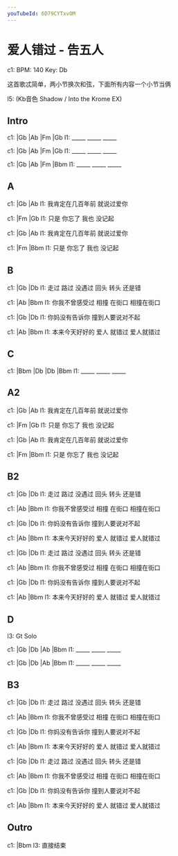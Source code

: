 ```yaml
---
youTubeId: 6D79CYTxvOM
---
```


# 爱人错过 - 告五人

c1: BPM: 140 Key: Db

这首歌忒简单，两小节换次和弦，下面所有内容一个小节当俩

l5: (Kb音色 Shadow / Into the Krome EX)

## Intro

c1: |Gb   |Ab   |Fm   |Gb
l1:  _____ _____ _____

c1: |Gb   |Ab   |Fm   |Gb
l1:  _____ _____ _____

c1: |Gb   |Ab   |Fm   |Bbm
l1:  _____ _____ _____

## A

c1: |Gb              |Ab
l1:  我肯定在几百年前 就说过爱你

c1:     |Fm          |Gb
l1: 只是 你忘了  我也 没记起

c1: |Gb              |Ab
l1:  我肯定在几百年前 就说过爱你

c1:     |Fm          |Bbm
l1: 只是 你忘了  我也 没记起

## B

c1: |Gb              |Db
l1:  走过 路过 没遇过 回头 转头 还是错

c1: |Ab                 |Bbm
l1:  你我不曾感受过 相撞 在街口 相撞在街口

c1: |Gb            |Db
l1:  你妈没有告诉你 撞到人要说对不起

c1: |Ab                 |Bbm
l1:  本来今天好好的 爱人 就错过 爱人就错过

## C

c1: |Bbm  |Db   |Db   |Bbm
l1:  _____ _____ _____

## A2

c1: |Gb              |Ab
l1:  我肯定在几百年前 就说过爱你

c1:     |Fm          |Gb
l1: 只是 你忘了  我也 没记起

c1: |Gb              |Ab
l1:  我肯定在几百年前 就说过爱你

c1:     |Fm          |Bbm
l1: 只是 你忘了  我也 没记起

## B2

c1: |Gb              |Db
l1:  走过 路过 没遇过 回头 转头 还是错

c1: |Ab                 |Bbm
l1:  你我不曾感受过 相撞 在街口 相撞在街口

c1: |Gb            |Db
l1:  你妈没有告诉你 撞到人要说对不起

c1: |Ab                 |Bbm
l1:  本来今天好好的 爱人 就错过 爱人就错过

c1: |Gb              |Db
l1:  走过 路过 没遇过 回头 转头 还是错

c1: |Ab                 |Bbm
l1:  你我不曾感受过 相撞 在街口 相撞在街口

c1: |Gb            |Db
l1:  你妈没有告诉你 撞到人要说对不起

c1: |Ab                 |Bbm
l1:  本来今天好好的 爱人 就错过 爱人就错过

## D

l3: Gt Solo

c1: |Gb   |Db   |Ab   |Bbm
l1:  _____ _____ _____

c1: |Gb   |Db   |Ab   |Bbm
l1:  _____ _____ _____

## B3

c1: |Gb              |Db
l1:  走过 路过 没遇过 回头 转头 还是错

c1: |Ab                 |Bbm
l1:  你我不曾感受过 相撞 在街口 相撞在街口

c1: |Gb            |Db
l1:  你妈没有告诉你 撞到人要说对不起

c1: |Ab                 |Bbm
l1:  本来今天好好的 爱人 就错过 爱人就错过

c1: |Gb              |Db
l1:  走过 路过 没遇过 回头 转头 还是错

c1: |Ab                 |Bbm
l1:  你我不曾感受过 相撞 在街口 相撞在街口

c1: |Gb            |Db
l1:  你妈没有告诉你 撞到人要说对不起

c1: |Ab                 |Bbm
l1:  本来今天好好的 爱人 就错过 爱人就错过

## Outro

c1: |Bbm
l3:  直接结束
